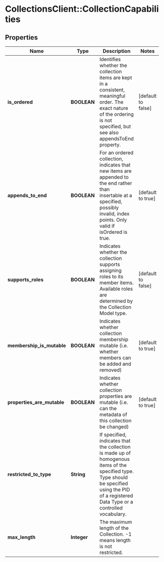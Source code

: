 # CollectionsClient::CollectionCapabilities

## Properties
Name | Type | Description | Notes
------------ | ------------- | ------------- | -------------
**is_ordered** | **BOOLEAN** | Identifies whether the collection items are kept in a consistent, meaningful order. The exact nature of the ordering is not specified, but see also appendsToEnd property. | [default to false]
**appends_to_end** | **BOOLEAN** | For an ordered collection, indicates that new items are appended to the end rather than insertable at a specified, possibly invalid, index points. Only valid if isOrdered is true. | [default to true]
**supports_roles** | **BOOLEAN** | Indicates whether the collection supports assigning roles to its member items. Available roles are determined by the Collection Model type. | [default to false]
**membership_is_mutable** | **BOOLEAN** | Indicates whether collection membership mutable (i.e. whether members can be added and removed) | [default to true]
**properties_are_mutable** | **BOOLEAN** | Indicates whether collection properties are mutable (i.e. can the metadata of this collection be changed) | [default to true]
**restricted_to_type** | **String** | If specified, indicates that the collection is made up of homogenous items of the specified type. Type should be specified using the PID of a registered Data Type or a controlled vocabulary. | 
**max_length** | **Integer** | The maximum length of the Collection. -1 means length is not restricted. | 



